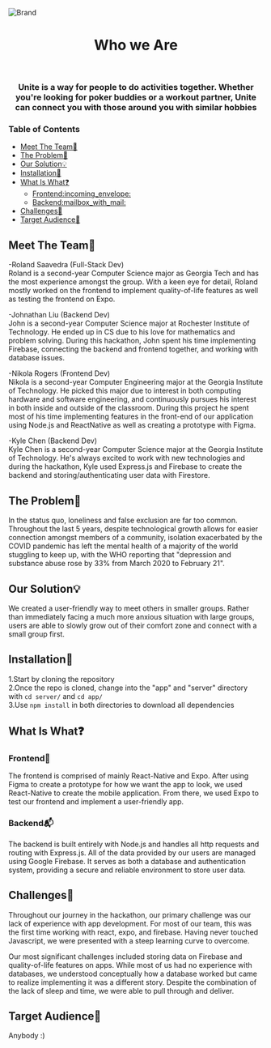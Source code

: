 ![Brand](https://github.com/rolandsaav/HackHarvard2023/assets/118225165/697668cf-2db9-4302-bdb1-9f5d0b1100f0)
<header>
<h1 align = "center"> Who we Are </h1>
</header>
<h3 align = "center"> Unite is a way for people to do activities together. Whether you're looking for poker buddies or a workout partner, Unite can connect you with those around you with similar hobbies </h3>

### Table of Contents

- [Meet The Team:bow: ](#meet-the-teambow-)
- [The Problem:pushpin: ](#the-problempushpin-)
- [Our Solution:bulb: ](#our-solutionbulb-)
- [Installation:wrench: ](#installationwrench-)
- [What Is What:question: ](#what-is-whatquestion-)
  - [Frontend:incoming\_envelope: ](#frontendincoming_envelope-)
  - [Backend:mailbox\_with\_mail: ](#backendmailbox_with_mail-)
- [Challenges:anger: ](#challengesanger-)
- [Target Audience:dart: ](#target-audiencedart-)

## Meet The Team:bow: <a name = "Meet"><a>
-Roland Saavedra (Full-Stack Dev)     
Roland is a second-year Computer Science major as Georgia Tech and has the most experience amongst the group. With a keen eye for detail, Roland mostly worked on the frontend to implement quality-of-life features as well as testing the frontend on Expo.
  
-Johnathan Liu (Backend Dev)   
John is a second-year Computer Science major at Rochester Institute of Technology. He ended up in CS due to his love for mathematics and problem solving. During this hackathon, John spent his time implementing Firebase, connecting the backend and frontend together, and working with database issues.
   
-Nikola Rogers (Frontend Dev)   
Nikola is a second-year Computer Engineering major at the Georgia Institute of Technology. He picked this major due to interest in both computing hardware and software engineering, and continuously pursues his interest in both inside and outside of the classroom. During this project he spent most of his time implementing features in the front-end of our application using Node.js and ReactNative as well as creating a prototype with Figma.
 
-Kyle Chen (Backend Dev)   
Kyle Chen is a second-year Computer Science major at the Georgia Institute of Technology. He's always excited to work with new technologies and during the hackathon, Kyle used Express.js and Firebase to create the backend  and storing/authenticating user data with Firestore.

## The Problem:pushpin: <a name = "Problem"><a>
In the status quo, loneliness and false exclusion are far too common. Throughout the last 5 years, despite technological growth allows for easier connection amongst members of a community, isolation exacerbated by the COVID pandemic has left the mental health of a majority of the world stuggling to keep up, with the WHO reporting that "depression and substance abuse rose by 33% from March 2020 to February 21".

## Our Solution:bulb: <a name = "Solution"><a>
We created a user-friendly way to meet others in smaller groups. Rather than immediately facing a much more anxious situation with large groups, users are able to slowly grow out of their comfort zone and connect with a small group first. 

## Installation:wrench: <a name = "installation"><a>
1.Start by cloning the repository  
2.Once the repo is cloned, change into the "app" and "server" directory with `cd server/` and `cd app/`  
3.Use `npm install` in both directories to download all dependencies

## What Is What:question: <a name = "tech"><a>
### Frontend:incoming_envelope: <a name = "Front"><a>
The frontend is comprised of mainly React-Native and Expo. After using Figma to create a prototype for how we want the app to look, we used React-Native to create the mobile application. From there, we used Expo to test our frontend and implement a user-friendly app.

### Backend:mailbox_with_mail: <a name = "Back"><a>
The backend is built entirely with Node.js and handles all http requests and routing with Express.js. All of the data provided by our users are managed using Google Firebase. It serves as both a database and authentication system, providing a secure and reliable environment to store user data. 

## Challenges:anger: <a name = "challenge"><a>
Throughout our journey in the hackathon, our primary challenge was our lack of experience with app development. For most of our team, this was the first time working with react, expo, and firebase. Having never touched Javascript, we were presented with a steep learning curve to overcome.  

Our most significant challenges included storing data on Firebase and quality-of-life features on apps. While most of us had no experience with databases, we understood conceptually how a database worked but came to realize implementing it was a different story. Despite the combination of the lack of sleep and time, we were able to pull through and deliver.  

## Target Audience:dart: <a name = "Target"><a>  
Anybody :)